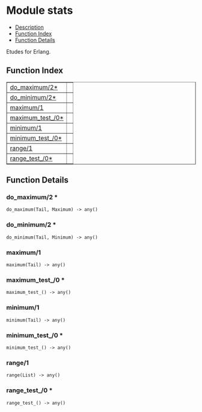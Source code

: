 

# Module stats #
* [Description](#description)
* [Function Index](#index)
* [Function Details](#functions)

Etudes for Erlang.

<a name="index"></a>

## Function Index ##


<table width="100%" border="1" cellspacing="0" cellpadding="2" summary="function index"><tr><td valign="top"><a href="#do_maximum-2">do_maximum/2*</a></td><td></td></tr><tr><td valign="top"><a href="#do_minimum-2">do_minimum/2*</a></td><td></td></tr><tr><td valign="top"><a href="#maximum-1">maximum/1</a></td><td></td></tr><tr><td valign="top"><a href="#maximum_test_-0">maximum_test_/0*</a></td><td></td></tr><tr><td valign="top"><a href="#minimum-1">minimum/1</a></td><td></td></tr><tr><td valign="top"><a href="#minimum_test_-0">minimum_test_/0*</a></td><td></td></tr><tr><td valign="top"><a href="#range-1">range/1</a></td><td></td></tr><tr><td valign="top"><a href="#range_test_-0">range_test_/0*</a></td><td></td></tr></table>


<a name="functions"></a>

## Function Details ##

<a name="do_maximum-2"></a>

### do_maximum/2 * ###

`do_maximum(Tail, Maximum) -> any()`

<a name="do_minimum-2"></a>

### do_minimum/2 * ###

`do_minimum(Tail, Minimum) -> any()`

<a name="maximum-1"></a>

### maximum/1 ###

`maximum(Tail) -> any()`

<a name="maximum_test_-0"></a>

### maximum_test_/0 * ###

`maximum_test_() -> any()`

<a name="minimum-1"></a>

### minimum/1 ###

`minimum(Tail) -> any()`

<a name="minimum_test_-0"></a>

### minimum_test_/0 * ###

`minimum_test_() -> any()`

<a name="range-1"></a>

### range/1 ###

`range(List) -> any()`

<a name="range_test_-0"></a>

### range_test_/0 * ###

`range_test_() -> any()`

